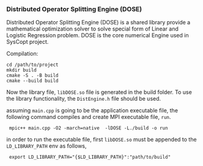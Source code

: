 ### Distributed Operator Splitting Engine (DOSE)
Distributed Operator Splitting Engine (DOSE) is a shared library provide a mathematical
optimization solver to solve special form of Linear and Logistic Regression problem. DOSE is the core 
numerical Engine used in SysCopt project. 

Compilation:

```commandline
cd /path/to/project
mkdir build
cmake -S . -B build
cmake --build build
```

Now the library file, ``libDOSE.so`` file is generated in the build folder. To use the 
library functionality, the ``DistEngine.h`` file should be used.

assuming ``main.cpp`` is going to be the application executable file, the following
command compiles and create MPI executable file, ``run``.

```commandline
 mpic++ main.cpp -O2 -march=native  -lDOSE -L./build -o run
```
in order to run the executable file, first ``libDOSE.so`` must be appended to the 
``LD_LIBRARY_PATH`` env as follows,
```commandline
 export LD_LIBRARY_PATH="{$LD_LIBRARY_PATH}":"path/to/build"

```
